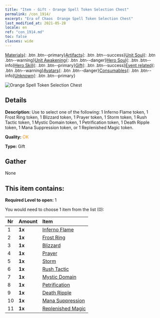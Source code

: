 ```yaml
---
title: "Item - Gift - Orange Spell Token Selection Chest"
permalink: /con_1914/
excerpt: "Era of Chaos  Orange Spell Token Selection Chest"
last_modified_at: 2021-05-28
locale: en
ref: "con_1914.md"
toc: false
classes: wide
---
```

 [Materials](/Items/){: .btn .btn--primary}[Artifacts](/Items/Artifacts/){: .btn .btn--success}[Unit Soul](/Items/UnitSoul/){: .btn .btn--warning}[Unit Awakening](/Items/UnitAwakening/){: .btn .btn--danger}[Hero Soul](/Items/HeroSoul/){: .btn .btn--info}[Hero Skill](/Items/HeroSkill/){: .btn .btn--primary}[Gift](/Items/Gift/){: .btn .btn--success}[Event related](/Items/Events/){: .btn .btn--warning}[Avatars](/Items/Avatars/){: .btn .btn--danger}[Consumables](/Items/Consumables/){: .btn .btn--info}[Unknown](/Items/Unknown/){: .btn .btn--primary}

 ![Orange Spell Token Selection Chest](/images/t/i_7012.png)

## Details
 **Description:** Use to select one of the following: 1 Inferno Flame token, 1 Frost Ring token, 1 Blizzard token, 1 Prayer token, 1 Storm token, 1 Rush Tactic token, 1 Mystic Domain token, 1 Petrification token, 1 Death Ripple token, 1 Mana Suppression token, or 1 Replenished Magic token.

 **Quality:** <span style="color: #FF8C00">OK</span>

 **Type:** Gift

## Gather

  None

## This item contains:

 **Required Level to open:** 1

 You would need to choose 1 item from the list (0):

  | Nr | Amount |     Item    |
  |:---|:-------|:------------|
  | 1 |  **1x** | [Inferno Flame](/Items/her_406/) |  | 
  | 2 |  **1x** | [Frost Ring](/Items/her_421/) |  | 
  | 3 |  **1x** | [Blizzard](/Items/her_423/) |  | 
  | 4 |  **1x** | [Prayer](/Items/her_432/) |  | 
  | 5 |  **1x** | [Storm](/Items/her_445/) |  | 
  | 6 |  **1x** | [Rush Tactic](/Items/her_450/) |  | 
  | 7 |  **1x** | [Mystic Domain](/Items/her_470/) |  | 
  | 8 |  **1x** | [Petrification](/Items/her_471/) |  | 
  | 9 |  **1x** | [Death Ripple](/Items/her_456/) |  | 
  | 10 |  **1x** | [Mana Suppression](/Items/her_480/) |  | 
  | 11 |  **1x** | [Replenished Magic](/Items/her_482/) |  | 
